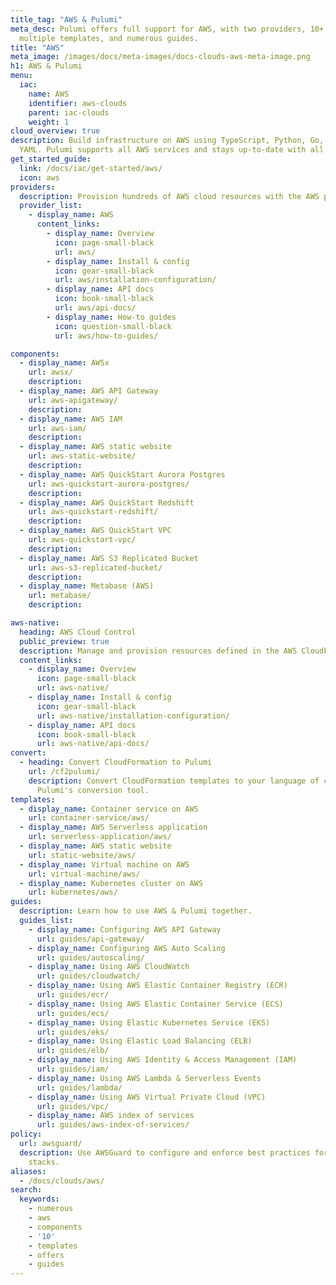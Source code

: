 ```yaml
---
title_tag: "AWS & Pulumi"
meta_desc: Pulumi offers full support for AWS, with two providers, 10+ components,
  multiple templates, and numerous guides.
title: "AWS"
meta_image: /images/docs/meta-images/docs-clouds-aws-meta-image.png
h1: AWS & Pulumi
menu:
  iac:
    name: AWS
    identifier: aws-clouds
    parent: iac-clouds
    weight: 1
cloud_overview: true
description: Build infrastructure on AWS using TypeScript, Python, Go, C#, Java or
  YAML. Pulumi supports all AWS services and stays up-to-date with all AWS features.
get_started_guide:
  link: /docs/iac/get-started/aws/
  icon: aws
providers:
  description: Provision hundreds of AWS cloud resources with the AWS provider.
  provider_list:
    - display_name: AWS
      content_links:
        - display_name: Overview
          icon: page-small-black
          url: aws/
        - display_name: Install & config
          icon: gear-small-black
          url: aws/installation-configuration/
        - display_name: API docs
          icon: book-small-black
          url: aws/api-docs/
        - display_name: How-to guides
          icon: question-small-black
          url: aws/how-to-guides/

components:
  - display_name: AWSx
    url: awsx/
    description:
  - display_name: AWS API Gateway
    url: aws-apigateway/
    description:
  - display_name: AWS IAM
    url: aws-iam/
    description:
  - display_name: AWS static website
    url: aws-static-website/
    description:
  - display_name: AWS QuickStart Aurora Postgres
    url: aws-quickstart-aurora-postgres/
    description:
  - display_name: AWS QuickStart Redshift
    url: aws-quickstart-redshift/
    description:
  - display_name: AWS QuickStart VPC
    url: aws-quickstart-vpc/
    description:
  - display_name: AWS S3 Replicated Bucket
    url: aws-s3-replicated-bucket/
    description:
  - display_name: Metabase (AWS)
    url: metabase/
    description:

aws-native:
  heading: AWS Cloud Control
  public_preview: true
  description: Manage and provision resources defined in the AWS CloudFormation Registry.
  content_links:
    - display_name: Overview
      icon: page-small-black
      url: aws-native/
    - display_name: Install & config
      icon: gear-small-black
      url: aws-native/installation-configuration/
    - display_name: API docs
      icon: book-small-black
      url: aws-native/api-docs/
convert:
  - heading: Convert CloudFormation to Pulumi
    url: /cf2pulumi/
    description: Convert CloudFormation templates to your language of choice with
      Pulumi's conversion tool.
templates:
  - display_name: Container service on AWS
    url: container-service/aws/
  - display_name: AWS Serverless application
    url: serverless-application/aws/
  - display_name: AWS static website
    url: static-website/aws/
  - display_name: Virtual machine on AWS
    url: virtual-machine/aws/
  - display_name: Kubernetes cluster on AWS
    url: kubernetes/aws/
guides:
  description: Learn how to use AWS & Pulumi together.
  guides_list:
    - display_name: Configuring AWS API Gateway
      url: guides/api-gateway/
    - display_name: Configuring AWS Auto Scaling
      url: guides/autoscaling/
    - display_name: Using AWS CloudWatch
      url: guides/cloudwatch/
    - display_name: Using AWS Elastic Container Registry (ECR)
      url: guides/ecr/
    - display_name: Using AWS Elastic Container Service (ECS)
      url: guides/ecs/
    - display_name: Using Elastic Kubernetes Service (EKS)
      url: guides/eks/
    - display_name: Using Elastic Load Balancing (ELB)
      url: guides/elb/
    - display_name: Using AWS Identity & Access Management (IAM)
      url: guides/iam/
    - display_name: Using AWS Lambda & Serverless Events
      url: guides/lambda/
    - display_name: Using AWS Virtual Private Cloud (VPC)
      url: guides/vpc/
    - display_name: AWS index of services
      url: guides/aws-index-of-services/
policy:
  url: awsguard/
  description: Use AWSGuard to configure and enforce best practices for your Pulumi
    stacks.
aliases:
  - /docs/clouds/aws/
search:
  keywords:
    - numerous
    - aws
    - components
    - '10'
    - templates
    - offers
    - guides
---
```



